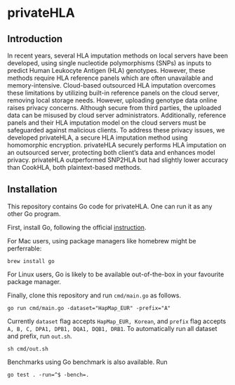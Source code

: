 # privateHLA

## Introduction

In recent years, several HLA imputation methods on local servers have been developed, using single nucleotide polymorphisms (SNPs) as inputs to predict Human Leukocyte Antigen (HLA) genotypes. However, these methods require HLA reference panels which are often unavailable and memory-intensive. Cloud-based outsourced HLA imputation overcomes these limitations by utilizing built-in reference panels on the cloud server, removing local storage needs. However, uploading genotype data online raises privacy concerns. Although secure from third parties, the uploaded data can be misused by cloud server administrators.  Additionally, reference panels and their HLA imputation model on the cloud servers must be safeguarded against malicious clients. To address these privacy issues, we developed privateHLA, a secure HLA imputation method using homomorphic encryption. privateHLA securely performs HLA imputation on an outsourced server, protecting both client’s data and enhances model privacy. privateHLA outperformed SNP2HLA but had slightly lower accuracy than CookHLA, both plaintext-based methods.

## Installation

This repository contains Go code for privateHLA. One can run it as any other Go program.

First, install Go, following the official [instruction](https://go.dev/doc/install).

For Mac users, using package managers like homebrew might be perferrable:
```
brew install go
```

For Linux users, Go is likely to be available out-of-the-box in your favourite package manager.

Finally, clone this repository and run `cmd/main.go` as follows.
```
go run cmd/main.go -dataset="HapMap_EUR" -prefix="A"
```
Currently `dataset` flag accepts `HapMap_EUR, Korean`, and `prefix` flag accepts `A, B, C, DPA1, DPB1, DQA1, DQB1, DRB1`. To automatically run all dataset and prefix, run `out.sh`.
```
sh cmd/out.sh
```
Benchmarks using Go benchmark is also available. Run
```
go test . -run=^$ -bench=.
```
